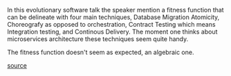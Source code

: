 In this evolutionary software talk the speaker mention a fitness function that can be delineate with four main techniques, Database Migration Atomicity, Choreografy as opposed to orchestration, Contract Testing which means Integration testing, and Continous Delivery.  The moment one thinks about microservices architecture these techniques seem quite handy. 

The fitness function doesn't seem as expected, an algebraic one. 

[source](https://www.youtube.com/watch?v=UV_B-ioocpY )